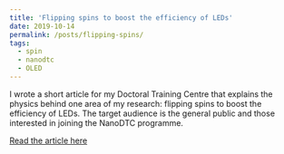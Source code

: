 ```yaml
---
title: 'Flipping spins to boost the efficiency of LEDs'
date: 2019-10-14
permalink: /posts/flipping-spins/
tags:
  - spin
  - nanodtc
  - OLED
---
```


I wrote a short article for my Doctoral Training Centre that explains the physics behind one area of my research: flipping spins to boost the efficiency of LEDs. The target audience is the general public and those interested in joining the NanoDTC programme.

[Read the article here](https://www.nanodtc.cam.ac.uk/flipping-spins-to-boost-the-efficiency-of-leds/)
